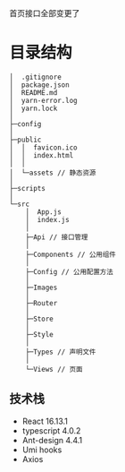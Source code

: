 首页接口全部变更了
# 目录结构
```
│  .gitignore
│  package.json
│  README.md
│  yarn-error.log
│  yarn.lock
│
├─config
│
├─public
│  │  favicon.ico
│  │  index.html
│  │
│  └─assets // 静态资源
│
├─scripts
│
└─src
    │  App.js
    │  index.js
    │
    ├─Api // 接口管理
    │
    ├─Components // 公用组件
    │
    ├─Config // 公用配置方法
    │
    ├─Images
    │
    ├─Router
    │
    ├─Store
    │
    ├─Style
    │
    ├─Types // 声明文件
    │
    └─Views // 页面
```

## 技术栈
  - React 16.13.1
  - typescript 4.0.2
  - Ant-design 4.4.1
  - Umi hooks
  - Axios
